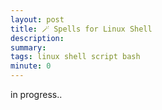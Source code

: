 ```yaml
---
layout: post
title: 🪄 Spells for Linux Shell
description: 
summary: 
tags: linux shell script bash
minute: 0
---
```


in progress..
